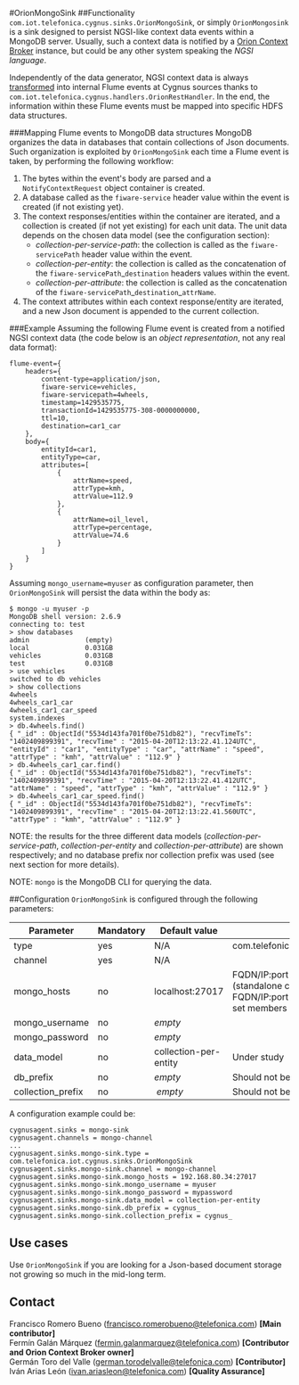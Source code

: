 #OrionMongoSink
##Functionality
`com.iot.telefonica.cygnus.sinks.OrionMongoSink`, or simply `OrionMongosink` is a sink designed to persist NGSI-like context data events within a MongoDB server. Usually, such a context data is notified by a [Orion Context Broker](https://github.com/telefonicaid/fiware-orion) instance, but could be any other system speaking the <i>NGSI language</i>.

Independently of the data generator, NGSI context data is always [transformed](from_ngsi_events_to_flume_events.md) into internal Flume events at Cygnus sources thanks to `com.iot.telefonica.cygnus.handlers.OrionRestHandler`. In the end, the information within these Flume events must be mapped into specific HDFS data structures.

###Mapping Flume events to MongoDB data structures
MongoDB organizes the data in databases that contain collections of Json documents. Such organization is exploited by `OrionMongoSink` each time a Flume event is taken, by performing the following workflow:

1. The bytes within the event's body are parsed and a `NotifyContextRequest` object container is created.
2. A database called as the `fiware-service` header value within the event is created (if not existing yet).
3. The context responses/entities within the container are iterated, and a collection is created (if not yet existing) for each unit data. The unit data depends on the chosen data model (see the configuration section):
    * <i>collection-per-service-path</i>: the collection is called as the `fiware-servicePath` header value within the event.
    * <i>collection-per-entity</i>: the collection is called as the concatenation of the `fiware-servicePath`_`destination` headers values within the event.
    * <i>collection-per-attribute</i>: the collection is called as the concatenation of the `fiware-servicePath`\_`destination`\_`attrName`.
4. The context attributes within each context response/entity are iterated, and a new Json document is appended to the current collection.

###Example
Assuming the following Flume event is created from a notified NGSI context data (the code below is an <i>object representation</i>, not any real data format):

    flume-event={
        headers={
	        content-type=application/json,
	        fiware-service=vehicles,
	        fiware-servicepath=4wheels,
	        timestamp=1429535775,
	        transactionId=1429535775-308-0000000000,
	        ttl=10,
	        destination=car1_car
        },
        body={
	        entityId=car1,
	        entityType=car,
	        attributes=[
	            {
	                attrName=speed,
	                attrType=kmh,
	                attrValue=112.9
	            },
	            {
	                attrName=oil_level,
	                attrType=percentage,
	                attrValue=74.6
	            }
	        ]
	    }
    }

Assuming `mongo_username=myuser` as configuration parameter, then `OrionMongoSink` will persist the data within the body as:

    $ mongo -u myuser -p
    MongoDB shell version: 2.6.9
    connecting to: test
    > show databases
    admin              (empty)
    local              0.031GB
    vehicles           0.031GB
    test               0.031GB
    > use vehicles
    switched to db vehicles
    > show collections
    4wheels
    4wheels_car1_car
    4wheels_car1_car_speed
    system.indexes
    > db.4wheels.find()
    { "_id" : ObjectId("5534d143fa701f0be751db82"), "recvTimeTs": "1402409899391", "recvTime" : "2015-04-20T12:13:22.41.124UTC", "entityId" : "car1", "entityType" : "car", "attrName" : "speed", "attrType" : "kmh", "attrValue" : "112.9" }
    > db.4wheels_car1_car.find()
    { "_id" : ObjectId("5534d143fa701f0be751db82"), "recvTimeTs": "1402409899391", "recvTime" : "2015-04-20T12:13:22.41.412UTC", "attrName" : "speed", "attrType" : "kmh", "attrValue" : "112.9" }
    > db.4wheels_car1_car_speed.find()
    { "_id" : ObjectId("5534d143fa701f0be751db82"), "recvTimeTs": "1402409899391", "recvTime" : "2015-04-20T12:13:22.41.560UTC", "attrType" : "kmh", "attrValue" : "112.9" }

NOTE: the results for the three different data models (<i>collection-per-service-path</i>, <i>collection-per-entity</i> and <i>collection-per-attribute</i>) are shown respectively; and no database prefix nor collection prefix was used (see next section for more details).

NOTE: `mongo` is the MongoDB CLI for querying the data.

##Configuration
`OrionMongoSink` is configured through the following parameters:

| Parameter | Mandatory | Default value | Comments |
|---|---|---|---|
| type | yes | N/A | com.telefonica.iot.cygnus.sinks.OrionMongoSink |
| channel | yes | N/A |
| mongo_hosts | no | localhost:27017 | FQDN/IP:port where the MongoDB server runs (standalone case) or comma-separated list of FQDN/IP:port pairs where the MongoDB replica set members run
| mongo_username | no | <i>empty</i> |
| mongo_password | no | <i>empty</i> |
| data_model | no | collection-per-entity | Under study
| db_prefix | no | <i>empty</i> | Should not be public
| collection_prefix | no | <i>empty</i> | Should not be public

A configuration example could be:

    cygnusagent.sinks = mongo-sink
    cygnusagent.channels = mongo-channel
    ...
    cygnusagent.sinks.mongo-sink.type = com.telefonica.iot.cygnus.sinks.OrionMongoSink
    cygnusagent.sinks.mongo-sink.channel = mongo-channel
    cygnusagent.sinks.mongo-sink.mongo_hosts = 192.168.80.34:27017
    cygnusagent.sinks.mongo-sink.mongo_username = myuser
    cygnusagent.sinks.mongo-sink.mongo_password = mypassword
    cygnusagent.sinks.mongo-sink.data_model = collection-per-entity
    cygnusagent.sinks.mongo-sink.db_prefix = cygnus_
    cygnusagent.sinks.mongo-sink.collection_prefix = cygnus_

## Use cases
Use `OrionMongoSink` if you are looking for a Json-based document storage not growing so much in the mid-long term.

## Contact
Francisco Romero Bueno (francisco.romerobueno@telefonica.com) **[Main contributor]**
<br>
Fermín Galán Márquez (fermin.galanmarquez@telefonica.com) **[Contributor and Orion Context Broker owner]**
<br>
Germán Toro del Valle (german.torodelvalle@telefonica.com) **[Contributor]**
<br>
Iván Arias León (ivan.ariasleon@telefonica.com) **[Quality Assurance]**